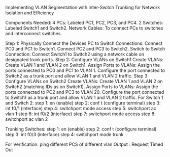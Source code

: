 Implementing VLAN Segmentation with Inter-Switch Trunking for Network Isolation and Efficiency

Components Needed: 4 PCs: Labeled PC1, PC2, PC3, and PC4. 2 Switches: Labeled Switch1 and Switch2. Network Cables: To connect PCs to switches and interconnect switches.

Step 1: Physically Connect the Devices PC to Switch Connections: Connect PC0 and PC1 to Switch1. Connect PC2 and PC3 to Switch2. Switch to Switch Connection: Connect Switch1 to Switch2 using a network cable on designated trunk ports. Step 2: Configure VLANs on Switch1 Create VLANs: Create VLAN 1 and VLAN 2 on Switch1. Assign Ports to VLANs: Assign the ports connected to PC0 and PC1 to VLAN 1. Configure the port connected to Switch2 as a trunk port and allow VLAN 1 and VLAN 2 traffic. Step 3: Configure VLANs on Switch2 Create VLANs: Create VLAN 1 and VLAN 2 on Switch2 (matching IDs as on Switch1). Assign Ports to VLANs: Assign the ports connected to PC2 and PC3 to VLAN 20. Configure the port connected to Switch1 as a trunk port and allow VLAN 1 and VLAN 2 traffic. For Switch 1 and Switch 2: step 1: en (enable) step 2: conf t (configure terminal) step 3: int f0/1 (interface) step 4: switchport mode access step 5: switchport ac vlan 1 step 6: int f0/2 (interface) step 7: switchport mode access step 8: switchport ac vlan 2

Trunking Switches: step 1: en (enable) step 2: conf t (configure terminal) step 3: int f0/3 (interface) step 4: switchport mode trunk

For Verification: ping different PCS of different vlan Output : Request Timed Out
